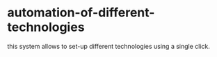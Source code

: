 # automation-of-different-technologies
this system allows to set-up different technologies using a single click.
